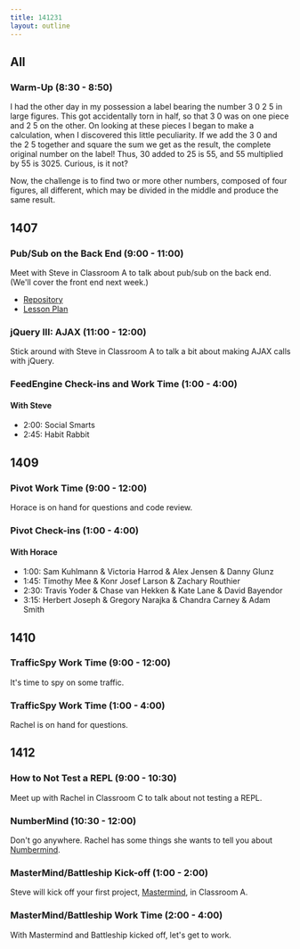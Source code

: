 ```yaml
---
title: 141231
layout: outline
---
```


## All

### Warm-Up (8:30 - 8:50)

I had the other day in my possession a label bearing the number 3 0 2 5 in large figures. This got accidentally torn in half, so that 3 0 was on one piece and 2 5 on the other. On looking at these pieces I began to make a calculation, when I discovered this little peculiarity. If we add the 3 0 and the 2 5 together and square the sum we get as the result, the complete original number on the label! Thus, 30 added to 25 is 55, and 55 multiplied by 55 is 3025. Curious, is it not?

Now, the challenge is to find two or more other numbers, composed of four figures, all different, which may be divided in the middle and produce the same result.

## 1407

### Pub/Sub on the Back End (9:00 - 11:00)

Meet with Steve in Classroom A to talk about pub/sub on the back end. (We'll cover the front end next week.)

* [Repository](https://github.com/turingschool-examples/slacker)
* [Lesson Plan](https://github.com/turingschool/lesson_plans/blob/master/ruby_04-apis_and_scalability/pubsub_on_the_server.markdown)

### jQuery III: AJAX (11:00 - 12:00)

Stick around with Steve in Classroom A to talk a bit about making AJAX calls with jQuery.

### FeedEngine Check-ins and Work Time (1:00 - 4:00)

#### With Steve

* 2:00: Social Smarts
* 2:45: Habit Rabbit

## 1409

### Pivot Work Time (9:00 - 12:00)

Horace is on hand for questions and code review.

### Pivot Check-ins (1:00 - 4:00)

#### With Horace

* 1:00: Sam Kuhlmann & Victoria Harrod & Alex Jensen & Danny Glunz
* 1:45: Timothy Mee & Konr Josef Larson & Zachary Routhier
* 2:30: Travis Yoder & Chase van Hekken & Kate Lane & David Bayendor
* 3:15: Herbert Joseph & Gregory Narajka & Chandra Carney & Adam Smith

## 1410

### TrafficSpy Work Time (9:00 - 12:00)

It's time to spy on some traffic.

### TrafficSpy Work Time (1:00 - 4:00)

Rachel is on hand for questions.

## 1412

### How to Not Test a REPL (9:00 - 10:30)

Meet up with Rachel in Classroom C to talk about not testing a REPL.

### NumberMind (10:30 - 12:00)

Don't go anywhere. Rachel has some things she wants to tell you about [Numbermind](https://github.com/turingschool-examples/numbermind).

### MasterMind/Battleship Kick-off (1:00 - 2:00)

Steve will kick off your first project, [Mastermind](http://tutorials.jumpstartlab.com/projects/mastermind.html), in Classroom A.

### MasterMind/Battleship Work Time (2:00 - 4:00)

With Mastermind and Battleship kicked off, let's get to work.